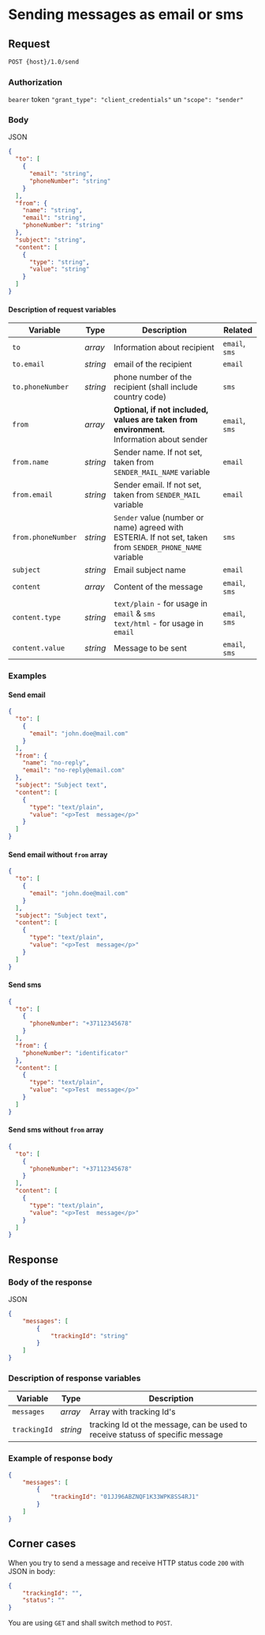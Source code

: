 # Sending messages as email or sms

## Request

```bash
POST {host}/1.0/send
```

### Authorization

`bearer` token `"grant_type": "client_credentials"` un  `"scope": "sender"`

### Body

JSON

```json
{
  "to": [
    {
      "email": "string",
      "phoneNumber": "string"
    }
  ],
  "from": {
    "name": "string",
    "email": "string",
    "phoneNumber": "string"
  },
  "subject": "string",
  "content": [
    {
      "type": "string",
      "value": "string"
    }
  ]
}
```

#### Description of request variables

| Variable | Type | Description | Related
|-|-|-|-
| `to` | *array* | Information about recipient | `email`, `sms`
| `to.email` | *string* | email of the recipient | `email`
| `to.phoneNumber` | *string* | phone number of the recipient (shall include country code) | `sms`
| `from` | *array* | **Optional, if not included, values are taken from environment.** <br/> Information about sender | `email`, `sms`
| `from.name` | *string* | Sender name. If not set, taken from `SENDER_MAIL_NAME` variable | `email`
| `from.email` | *string* | Sender email. If not set, taken from `SENDER_MAIL` variable | `email`
| `from.phoneNumber` | *string* | `Sender` value (number or name) agreed with ESTERIA. If not set, taken from `SENDER_PHONE_NAME` variable | `sms`
| `subject` | *string* | Email subject name | `email`
| `content` | *array* | Content of the message | `email`, `sms`
| `content.type` | *string* | `text/plain` - for usage in `email` & `sms` <br/> `text/html` - for usage in `email` | `email`, `sms`
| `content.value` | *string* | Message to be sent | `email`, `sms`

### Examples

#### Send email

```json
{
  "to": [
    {
      "email": "john.doe@mail.com"
    }
  ],
  "from": {
    "name": "no-reply",
    "email": "no-reply@email.com"
  },
  "subject": "Subject text",
  "content": [
    {
      "type": "text/plain",
      "value": "<p>Test  message</p>"
    }
  ]
}
```

#### Send email without `from` array

```json
{
  "to": [
    {
      "email": "john.doe@mail.com"
    }
  ],
  "subject": "Subject text",
  "content": [
    {
      "type": "text/plain",
      "value": "<p>Test  message</p>"
    }
  ]
}
```

#### Send sms

```json
{
  "to": [
    {
      "phoneNumber": "+37112345678"
    }
  ],
  "from": {
    "phoneNumber": "identificator"
  },
  "content": [
    {
      "type": "text/plain",
      "value": "<p>Test  message</p>"
    }
  ]
}
```

#### Send sms without `from` array

```json
{
  "to": [
    {
      "phoneNumber": "+37112345678"
    }
  ],
  "content": [
    {
      "type": "text/plain",
      "value": "<p>Test  message</p>"
    }
  ]
}
```

## Response

### Body of the response

JSON

```json
{
    "messages": [
        {
            "trackingId": "string"
        }
    ]
}
```

### Description of response variables

| Variable | Type | Description
|-|-|-
| `messages` | *array* | Array with tracking Id's
| `trackingId` | *string* | tracking Id ot the message, can be used to receive statuss of specific message

### Example of response body

```json
{
    "messages": [
        {
            "trackingId": "01JJ96ABZNQF1K33WPK8SS4RJ1"
        }
    ]
}
```

## Corner cases

When you try to send a message and receive HTTP status code `200` with JSON in body:

```json
{
    "trackingId": "",
    "status": ""
}
```

You are using `GET` and shall switch method to `POST`.
